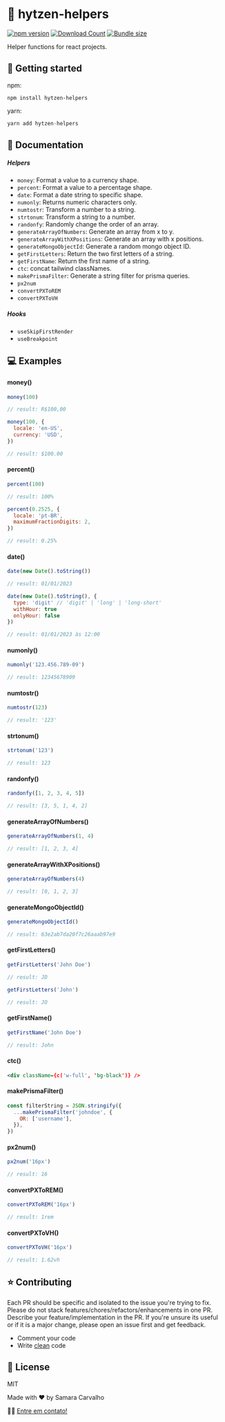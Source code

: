 # 📌 hytzen-helpers

[![npm version](https://badge.fury.io/js/hytzen-helpers.svg)](https://badge.fury.io/js/hytzen-helpers) [![Download Count](https://img.shields.io/npm/dm/hytzen-helpers.svg)](https://www.npmjs.com/package/hytzen-helpers) [![Bundle size](https://badgen.net/bundlephobia/minzip/hytzen-helpers)](https://bundlephobia.com/package/hytzen-helpers)

Helper functions for react projects.

## 🚀 Getting started

npm:

```
npm install hytzen-helpers
```

yarn:

```js
yarn add hytzen-helpers
```

## 📃 Documentation

##### Helpers

- `money`: Format a value to a currency shape.
- `percent`: Format a value to a percentage shape.
- `date`: Format a date string to specific shape.
- `numonly`: Returns numeric characters only.
- `numtostr`: Transform a number to a string.
- `strtonum`: Transform a string to a number.
- `randonfy`: Randomly change the order of an array.
- `generateArrayOfNumbers`: Generate an array from x to y.
- `generateArrayWithXPositions`: Generate an array with x positions.
- `generateMongoObjectId`: Generate a random mongo object ID.
- `getFirstLetters`: Return the two first letters of a string.
- `getFirstName`: Return the first name of a string.
- `ctc`: concat tailwind classNames.
- `makePrismaFilter`: Generate a string filter for prisma queries.
- `px2num`
- `convertPXToREM`
- `convertPXToVH`

##### Hooks

- `useSkipFirstRender`
- `useBreakpoint`

## 💻 Examples

#### money()

```js
money(100)

// result: R$100,00

money(100, {
  locale: 'en-US',
  currency: 'USD',
})

// result: $100.00
```

#### percent()

```js
percent(100)

// result: 100%

percent(0.2525, {
  locale: 'pt-BR',
  maximumFractionDigits: 2,
})

// result: 0.25%
```

#### date()

```js
date(new Date().toString())

// result: 01/01/2023

date(new Date().toString(), {
  type: 'digit' // 'digit' | 'long' | 'long-short'
  withHour: true
  onlyHour: false
})

// result: 01/01/2023 às 12:00
```

#### numonly()

```js
numonly('123.456.789-09')

// result: 12345678909
```

#### numtostr()

```js
numtostr(123)

// result: '123'
```

#### strtonum()

```js
strtonum('123')

// result: 123
```

#### randonfy()

```js
randonfy([1, 2, 3, 4, 5])

// result: [3, 5, 1, 4, 2]
```

#### generateArrayOfNumbers()

```js
generateArrayOfNumbers(1, 4)

// result: [1, 2, 3, 4]
```

#### generateArrayWithXPositions()

```js
generateArrayOfNumbers(4)

// result: [0, 1, 2, 3]
```

#### generateMongoObjectId()

```js
generateMongoObjectId()

// result: 63e2ab7da20f7c26aaab97e9
```

#### getFirstLetters()

```js
getFirstLetters('John Doe')

// result: JD

getFirstLetters('John')

// result: JO
```

#### getFirstName()

```js
getFirstName('John Doe')

// result: John
```

#### ctc()

```xml
<div className={c('w-full', 'bg-black')} />
```

#### makePrismaFilter()

```js
const filterString = JSON.stringify({
  ...makePrismaFilter('johndoe', {
    OR: ['username'],
  }),
})
```

#### px2num()

```js
px2num('16px')

// result: 16
```

#### convertPXToREM()

```js
convertPXToREM('16px')

// result: 1rem
```

#### convertPXToVH()

```js
convertPXToVH('16px')

// result: 1.62vh
```

## ⭐ Contributing

Each PR should be specific and isolated to the issue you're trying to fix. Please do not stack features/chores/refactors/enhancements in one PR. Describe your feature/implementation in the PR. If you're unsure its useful or if it is a major change, please open an issue first and get feedback.

- Comment your code
- Write [clean](https://github.com/ryanmcdermott/clean-code-javascript) code

## 🤝 License

MIT

Made with ❤️ by Samara Carvalho

👋🏽 [Entre em contato!](https://www.linkedin.com/in/samcarvalhos/)

